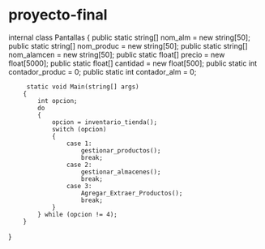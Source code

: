 # proyecto-final
internal class Pantallas 
{
        public static string[] nom_alm = new string[50];
        public static string[] nom_produc = new string[50];
        public static string[] nom_alamcen = new string[50];
        public static float[] precio = new float[5000];
        public static float[] cantidad = new float[500];
        public static int contador_produc = 0;
        public static int contador_alm = 0;

         static void Main(string[] args)
        {
            int opcion;
            do
            {
                opcion = inventario_tienda();
                switch (opcion)
                {
                    case 1:
                        gestionar_productos();
                        break;
                    case 2:
                        gestionar_almacenes();
                        break;
                    case 3:
                        Agregar_Extraer_Productos();
                        break;
                }
            } while (opcion != 4);
        }
}
